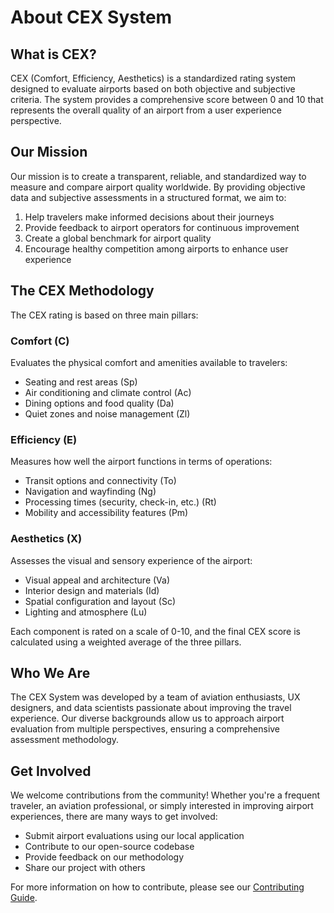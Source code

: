 # About CEX System

## What is CEX?

CEX (Comfort, Efficiency, Aesthetics) is a standardized rating system designed to evaluate airports based on both objective and subjective criteria. The system provides a comprehensive score between 0 and 10 that represents the overall quality of an airport from a user experience perspective.

## Our Mission

Our mission is to create a transparent, reliable, and standardized way to measure and compare airport quality worldwide. By providing objective data and subjective assessments in a structured format, we aim to:

1. Help travelers make informed decisions about their journeys
2. Provide feedback to airport operators for continuous improvement
3. Create a global benchmark for airport quality
4. Encourage healthy competition among airports to enhance user experience

## The CEX Methodology

The CEX rating is based on three main pillars:

### Comfort (C)

Evaluates the physical comfort and amenities available to travelers:
- Seating and rest areas (Sp)
- Air conditioning and climate control (Ac)
- Dining options and food quality (Da)
- Quiet zones and noise management (Zl)

### Efficiency (E)

Measures how well the airport functions in terms of operations:
- Transit options and connectivity (To)
- Navigation and wayfinding (Ng)
- Processing times (security, check-in, etc.) (Rt)
- Mobility and accessibility features (Pm)

### Aesthetics (X)

Assesses the visual and sensory experience of the airport:
- Visual appeal and architecture (Va)
- Interior design and materials (Id)
- Spatial configuration and layout (Sc)
- Lighting and atmosphere (Lu)

Each component is rated on a scale of 0-10, and the final CEX score is calculated using a weighted average of the three pillars.

## Who We Are

The CEX System was developed by a team of aviation enthusiasts, UX designers, and data scientists passionate about improving the travel experience. Our diverse backgrounds allow us to approach airport evaluation from multiple perspectives, ensuring a comprehensive assessment methodology.

## Get Involved

We welcome contributions from the community! Whether you're a frequent traveler, an aviation professional, or simply interested in improving airport experiences, there are many ways to get involved:

- Submit airport evaluations using our local application
- Contribute to our open-source codebase
- Provide feedback on our methodology
- Share our project with others

For more information on how to contribute, please see our [Contributing Guide](../CONTRIBUTING.md).
